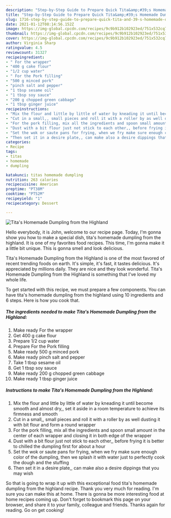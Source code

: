 ```yaml
---
description: "Step-by-Step Guide to Prepare Quick Tita&amp;#39;s Homemade Dumpling from the Highland"
title: "Step-by-Step Guide to Prepare Quick Tita&amp;#39;s Homemade Dumpling from the Highland"
slug: 1716-step-by-step-guide-to-prepare-quick-tita-and-39-s-homemade-dumpling-from-the-highland
date: 2021-01-12T08:14:56.152Z
image: https://img-global.cpcdn.com/recipes/9c9b912b102923ed/751x532cq70/titas-homemade-dumpling-from-the-highland-recipe-main-photo.jpg
thumbnail: https://img-global.cpcdn.com/recipes/9c9b912b102923ed/751x532cq70/titas-homemade-dumpling-from-the-highland-recipe-main-photo.jpg
cover: https://img-global.cpcdn.com/recipes/9c9b912b102923ed/751x532cq70/titas-homemade-dumpling-from-the-highland-recipe-main-photo.jpg
author: Virginia Sharp
ratingvalue: 4.5
reviewcount: 31327
recipeingredient:
- " For the wrapper"
- "400 g cake flour"
- "1/2 cup water"
- " For the Pork filling"
- "500 g minced pork"
- "pinch salt and pepper"
- "1 tbsp sesame oil"
- "1 tbsp soy sauce"
- "200 g chopped green cabbage"
- "1 tbsp ginger juice"
recipeinstructions:
- "Mix the flour and little by little of water by kneading it until become smooth and almost dry,, set it aside in a room temperature to achieve its firmness and smooth"
- "Cut in a small,, small pieces and roll it with a roller by as well dusting it with bit flour and form a round wrapper"
- "For the pork filling, mix all the ingredients and spoon small amount in the center of each wrapper and closing it in both edge of the wrapper"
- "Dust with a bit flour just not stick to each other,, before frying it is better to chilled the dumpling first for about a hour"
- "Set the wok or saute pans for frying, when we fry make sure enough color of the dumpling, then we splash it with water just to perfectly cook the dough and the stuffing"
- "Then set it in a desire plate,, can make also a desire dippings that you may wish"
categories:
- Recipe
tags:
- titas
- homemade
- dumpling

katakunci: titas homemade dumpling 
nutrition: 263 calories
recipecuisine: American
preptime: "PT38M"
cooktime: "PT52M"
recipeyield: "1"
recipecategory: Dessert

---
```



![Tita&#39;s Homemade Dumpling from the Highland](https://img-global.cpcdn.com/recipes/9c9b912b102923ed/751x532cq70/titas-homemade-dumpling-from-the-highland-recipe-main-photo.jpg)

Hello everybody, it is John, welcome to our recipe page. Today, I'm gonna show you how to make a special dish, tita&#39;s homemade dumpling from the highland. It is one of my favorites food recipes. This time, I'm gonna make it a little bit unique. This is gonna smell and look delicious.

Tita&#39;s Homemade Dumpling from the Highland is one of the most favored of recent trending foods on earth. It's simple, it's fast, it tastes delicious. It's appreciated by millions daily. They are nice and they look wonderful. Tita&#39;s Homemade Dumpling from the Highland is something that I've loved my whole life.




To get started with this recipe, we must prepare a few components. You can have tita&#39;s homemade dumpling from the highland using 10 ingredients and 6 steps. Here is how you cook that.

<!--inarticleads1-->

##### The ingredients needed to make Tita&#39;s Homemade Dumpling from the Highland:

1. Make ready  For the wrapper
1. Get 400 g cake flour
1. Prepare 1/2 cup water
1. Prepare  For the Pork filling
1. Make ready 500 g minced pork
1. Make ready pinch salt and pepper
1. Take 1 tbsp sesame oil
1. Get 1 tbsp soy sauce
1. Make ready 200 g chopped green cabbage
1. Make ready 1 tbsp ginger juice




<!--inarticleads2-->

##### Instructions to make Tita&#39;s Homemade Dumpling from the Highland:

1. Mix the flour and little by little of water by kneading it until become smooth and almost dry,, set it aside in a room temperature to achieve its firmness and smooth
1. Cut in a small,, small pieces and roll it with a roller by as well dusting it with bit flour and form a round wrapper
1. For the pork filling, mix all the ingredients and spoon small amount in the center of each wrapper and closing it in both edge of the wrapper
1. Dust with a bit flour just not stick to each other,, before frying it is better to chilled the dumpling first for about a hour
1. Set the wok or saute pans for frying, when we fry make sure enough color of the dumpling, then we splash it with water just to perfectly cook the dough and the stuffing
1. Then set it in a desire plate,, can make also a desire dippings that you may wish




So that is going to wrap it up with this exceptional food tita&#39;s homemade dumpling from the highland recipe. Thank you very much for reading. I'm sure you can make this at home. There is gonna be more interesting food at home recipes coming up. Don't forget to bookmark this page on your browser, and share it to your family, colleague and friends. Thanks again for reading. Go on get cooking!
